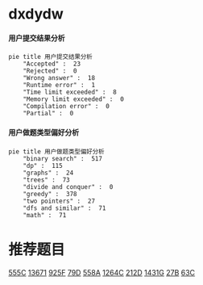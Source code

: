 # dxdydw

<!-- tabs:start -->



#### **用户提交结果分析**

```mermaid
pie title 用户提交结果分析
    "Accepted" :  23
    "Rejected" :  0
    "Wrong answer" :  18
    "Runtime error" :  1
    "Time limit exceeded" :  8
    "Memory limit exceeded" :  0
    "Compilation error" :  0
    "Partial" :  0
```

#### **用户做题类型偏好分析**

```mermaid
pie title 用户做题类型偏好分析
    "binary search" :  517
    "dp" :  115
    "graphs" :  24
    "trees" :  73
    "divide and conquer" :  0
    "greedy" :  378
    "two pointers" :  27
    "dfs and similar" :  71
    "math" :  71
```



<!-- tabs:end -->
# 推荐题目
[555C](https://codeforces.com/contest/555/problem/C)
[13671](https://codeforces.com/contest/1367/problem/1)
[925F](https://codeforces.com/contest/925/problem/F)
[79D](https://codeforces.com/contest/79/problem/D)
[558A](https://codeforces.com/contest/558/problem/A)
[1264C](https://codeforces.com/contest/1264/problem/C)
[212D](https://codeforces.com/contest/212/problem/D)
[1431G](https://codeforces.com/contest/1431/problem/G)
[27B](https://codeforces.com/contest/27/problem/B)
[63C](https://codeforces.com/contest/63/problem/C)
